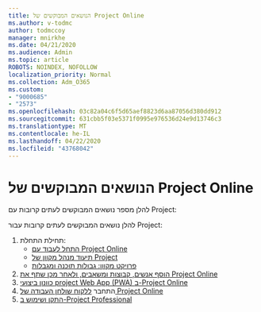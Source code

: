 ```yaml
---
title: הנושאים המבוקשים של Project Online
ms.author: v-todmc
author: todmccoy
manager: mnirkhe
ms.date: 04/21/2020
ms.audience: Admin
ms.topic: article
ROBOTS: NOINDEX, NOFOLLOW
localization_priority: Normal
ms.collection: Adm_O365
ms.custom:
- "9000685"
- "2573"
ms.openlocfilehash: 03c82a04c6f5d65aef8823d6aa87056d380dd912
ms.sourcegitcommit: 631cbb5f03e5371f0995e976536d24e9d13746c3
ms.translationtype: MT
ms.contentlocale: he-IL
ms.lasthandoff: 04/22/2020
ms.locfileid: "43768042"
---
```

# <a name="project-online-frequently-requested-topics"></a>הנושאים המבוקשים של Project Online

להלן מספר נושאים המבוקשים לעתים קרובות עם Project:

להלן נושאים המבוקשים לעתים קרובות עבור Project:
1.  תחילת התחלת: 
    -   [התחל לעבוד עם Project Online](https://docs.microsoft.comProjectOnline/get-started-with-project-online) 
    -   [תיעוד מנהל מקוון של Project](https://docs.microsoft.com/projectonline/project-online) 
    -   [פרויקט מקוון: גבולות תוכנה ומגבלות](https://docs.microsoft.com/ProjectOnline/project-online-software-boundaries-and-limits) 
2.  [הוסף אנשים, קבוצות ומשאבים, ולאחר מכן שתף את Project Online](https://docs.microsoft.com/projectonline/step-2-add-people-to-project-online) 
3.  [כוונון ביצועי project Web App (PWA) ב-Project Online](https://docs.microsoft.com/projectonline/tune-project-online-performance)
4.  התחבר [ללקוח שולחן העבודה של Project Online](https://docs.microsoft.com/projectonline/connect-to-project-online-with-the-project-online-desktop-client) 
5.  [התקן ושימוש ב-Project Professional](https://support.office.com/article/install-project-7059249b-d9fe-4d61-ab96-5c5bf435f281) 
